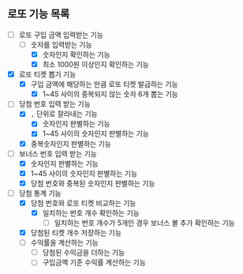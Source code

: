 ## 로또 기능 목록
- [ ] 로또 구입 금액 입력받는 기능
    - [ ] 숫자를 입력받는 기능
        - [x] 숫자인지 확인하는 기능
        - [x] 최소 1000원 이상인지 확인하는 기능 
            
- [x] 로또 티켓 뽑기 기능
    - [x] 구입 금액에 해당하는 만큼 로또 티켓 발급하는 기능
        - [x] 1~45 사이의 중복되지 않는 숫자 6개 뽑는 기능 
    
- [ ] 당첨 번호 입력 받는 기능
    - [x] `,` 단위로 잘라내는 기능
        - [x] 숫자인지 판별하는 기능
        - [x] 1~45 사이의 숫자인지 판별하는 기능
    - [x] 중복숫자인지 판별하는 기능

- [ ] 보너스 번호 입력 받는 기능
    - [x] 숫자인지 판별하는 기능
    - [x] 1~45 사이의 숫자인지 판별하는 기능
    - [x] 당첨 번호와 중복된 숫자인지 판별하는 기능

- [ ] 당첨 통계 기능
    - [x] 당첨 번호와 로또 티켓 비교하는 기능 
        - [x] 일치하는 번호 개수 확인하는 기능
            - [ ] 일치하는 번호 개수가 5개인 경우 보너스 볼 추가 확인하는 기능
    - [x] 당첨된 티켓 개수 저장하는 기능
    - [ ] 수익률을 계산하는 기능
        - [ ] 당첨된 수익금을 더하는 기능
        - [ ] 구입금액 기준 수익률 계산하는 기능
